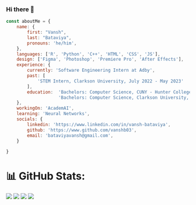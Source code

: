 ### Hi there 👋

```javascript
const aboutMe = {
    name: {
        first: "Vansh",
        last: "Bataviya", 
        pronouns: 'he/him',
    },
    languages: ['R', 'Python', 'C++', 'HTML', 'CSS', 'JS'],
    design: ['Figma', 'Photoshop', 'Premiere Pro', 'After Effects'],
    experience: {
        currently: 'Software Engineering Intern at Adby',
        past: [
            'STEM Intern, Clarkson University, July 2022 - May 2023'
        ],
        education:  'Bachelors: Computer Science, CUNY - Hunter College, 2023 - Present'
                    'Bachelors: Computer Science, Clarkson University, 2021 - 2023'
    },
    workingOn: 'AcademAI',
    learning: 'Neural Networks',
    socials: {
        linkedin: 'https://www.linkedin.com/in/vansh-bataviya',
        github: 'https://www.github.com/vanshb03',
        email: 'bataviyavansh@gmail.com',
    }
    
}
```

# 📊 GitHub Stats:

![](https://github-stats-vanshb03.vercel.app/api?username=vanshb03&hide=stars&count_private=true&theme=dark&hide_border=true&include_all_commits=true&count_private=true)
![](https://github-readme-streak-stats.herokuapp.com/?user=vanshb03&theme=dark&hide_border=true)
![](https://github-stats-vanshb03.vercel.app/api/top-langs/?username=vanshb03&layout=compact&theme=dark&hide_border=true)
![](https://github-stats-vanshb03.vercel.app/api/wakatime?username=vanshb03&theme=dark&hide_border=true)<br/>
